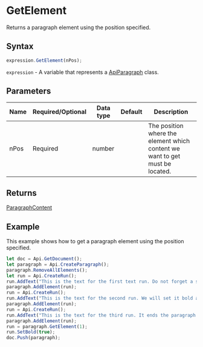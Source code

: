 # GetElement

Returns a paragraph element using the position specified.

## Syntax

```javascript
expression.GetElement(nPos);
```

`expression` - A variable that represents a [ApiParagraph](../ApiParagraph.md) class.

## Parameters

| **Name** | **Required/Optional** | **Data type** | **Default** | **Description** |
| ------------- | ------------- | ------------- | ------------- | ------------- |
| nPos | Required | number |  | The position where the element which content we want to get must be located. |

## Returns

[ParagraphContent](../../Enumeration/ParagraphContent.md)

## Example

This example shows how to get a paragraph element using the position specified.

```javascript
let doc = Api.GetDocument();
let paragraph = Api.CreateParagraph();
paragraph.RemoveAllElements();
let run = Api.CreateRun();
run.AddText("This is the text for the first text run. Do not forget a space at its end to separate from the second one. ");
paragraph.AddElement(run);
run = Api.CreateRun();
run.AddText("This is the text for the second run. We will set it bold afterwards. It also needs space at its end. ");
paragraph.AddElement(run);
run = Api.CreateRun();
run.AddText("This is the text for the third run. It ends the paragraph.");
paragraph.AddElement(run);
run = paragraph.GetElement(1);
run.SetBold(true);
doc.Push(paragraph);
```
